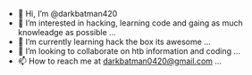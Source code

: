 - 👋 Hi, I’m @darkbatman420
- 👀 I’m interested in hacking, learning code and gaing as much knowleadge as possible ...
- 🌱 I’m currently learning hack the box its awesome ...
- 💞️ I’m looking to collaborate on htb information and coding ...
- 📫 How to reach me at darkbatman0420@gmail.com ...

<!---
darkbatman420/darkbatman420 is a ✨ special ✨ repository because its `README.md` (this file) appears on your GitHub profile.
You can click the Preview link to take a look at your changes.
--->
